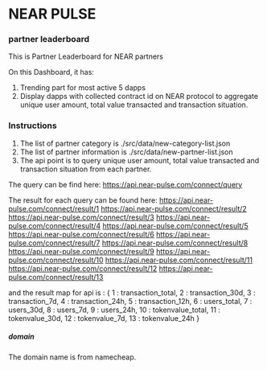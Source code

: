 # NEAR PULSE 
### partner leaderboard
This is Partner Leaderboard for NEAR partners

On this Dashboard, it has:
1. Trending part for most active 5 dapps 
2. Display dapps with collected contract id on NEAR protocol to aggregate unique user amount, total value transacted and transaction situation.


### Instructions
1. The list of partner category is ./src/data/new-category-list.json
2. The list of partner information is ./src/data/new-partner-list.json
3. The api point is to query unique user amount, total value transacted and transaction situation from each partner.


The query can be find here:
https://api.near-pulse.com/connect/query

The result for each query can be found here:
https://api.near-pulse.com/connect/result/1
https://api.near-pulse.com/connect/result/2
https://api.near-pulse.com/connect/result/3
https://api.near-pulse.com/connect/result/4
https://api.near-pulse.com/connect/result/5
https://api.near-pulse.com/connect/result/6
https://api.near-pulse.com/connect/result/7
https://api.near-pulse.com/connect/result/8
https://api.near-pulse.com/connect/result/9
https://api.near-pulse.com/connect/result/10
https://api.near-pulse.com/connect/result/11
https://api.near-pulse.com/connect/result/12
https://api.near-pulse.com/connect/result/13

and the result map for api is :
{
  1 : transaction_total,
  2 : transaction_30d,
  3 : transaction_7d,
  4 : transaction_24h,
  5 : transaction_12h,
  6 : users_total,
  7 : users_30d,
  8 : users_7d,
  9 : users_24h,
  10 : tokenvalue_total,
  11 : tokenvalue_30d,
  12 : tokenvalue_7d,
  13 : tokenvalue_24h
}

##### domain
The domain name is from namecheap.